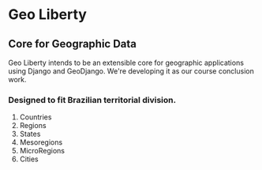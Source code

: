 # Geo Liberty #

## Core for Geographic Data ##

Geo Liberty intends to be an extensible core for geographic applications using Django and GeoDjango.
We're developing it as our course conclusion work.

### Designed to fit Brazilian territorial division. ###
1. 	Countries
2. 	Regions
3. 	States
4. 	Mesoregions
5. 	MicroRegions
6. 	Cities
